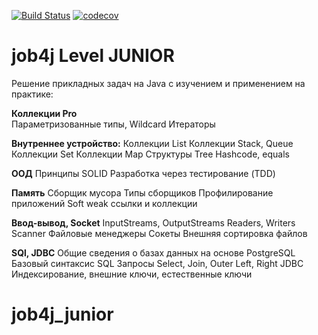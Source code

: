 [![Build Status](https://travis-ci.org/RVohmin/job4j_junior.svg?branch=master)](https://travis-ci.org/RVohmin/job4j_junior)
[![codecov](https://codecov.io/gh/RVohmin/job4j_junior/branch/master/graph/badge.svg)](https://codecov.io/gh/RVohmin/job4j_junior)

# job4j Level JUNIOR
Решение прикладных задач на Java с изучением и применением на практике:

**Коллекции Pro**    
Параметризованные типы, Wildcard
Итераторы

**Внутреннее устройство:**
    Коллекции List
    Коллекции Stack, Queue
    Коллекции Set
    Коллекции Map
    Структуры Tree
Hashcode, equals

**ООД**
Принципы SOLID
Разработка через тестирование (TDD)

**Память**
    Cборщик мусора
    Типы сборщиков
    Профилирование приложений
    Soft weak ссылки и коллекции

**Ввод-вывод, Socket**
    InputStreams, OutputStreams
    Readers, Writers
    Scanner
    Файловые менеджеры
    Сокеты
    Внешняя сортировка файлов

**SQl, JDBC**
    Общие сведения о базах данных на основе PostgreSQL
    Базовый синтаксис SQL
    Запросы Select, Join, Outer Left, Right
    JDBC
    Индексирование, внешние ключи, естественные ключи
# job4j_junior
